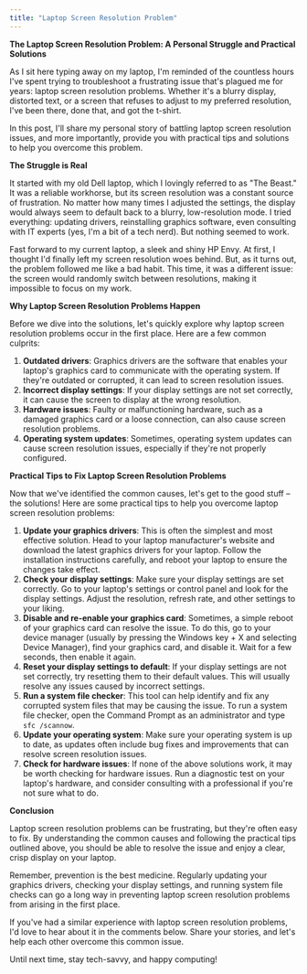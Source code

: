 ```yaml
---
title: "Laptop Screen Resolution Problem"
---
```


**The Laptop Screen Resolution Problem: A Personal Struggle and Practical Solutions**

As I sit here typing away on my laptop, I'm reminded of the countless hours I've spent trying to troubleshoot a frustrating issue that's plagued me for years: laptop screen resolution problems. Whether it's a blurry display, distorted text, or a screen that refuses to adjust to my preferred resolution, I've been there, done that, and got the t-shirt.

In this post, I'll share my personal story of battling laptop screen resolution issues, and more importantly, provide you with practical tips and solutions to help you overcome this problem.

**The Struggle is Real**

It started with my old Dell laptop, which I lovingly referred to as "The Beast." It was a reliable workhorse, but its screen resolution was a constant source of frustration. No matter how many times I adjusted the settings, the display would always seem to default back to a blurry, low-resolution mode. I tried everything: updating drivers, reinstalling graphics software, even consulting with IT experts (yes, I'm a bit of a tech nerd). But nothing seemed to work.

Fast forward to my current laptop, a sleek and shiny HP Envy. At first, I thought I'd finally left my screen resolution woes behind. But, as it turns out, the problem followed me like a bad habit. This time, it was a different issue: the screen would randomly switch between resolutions, making it impossible to focus on my work.

**Why Laptop Screen Resolution Problems Happen**

Before we dive into the solutions, let's quickly explore why laptop screen resolution problems occur in the first place. Here are a few common culprits:

1. **Outdated drivers**: Graphics drivers are the software that enables your laptop's graphics card to communicate with the operating system. If they're outdated or corrupted, it can lead to screen resolution issues.
2. **Incorrect display settings**: If your display settings are not set correctly, it can cause the screen to display at the wrong resolution.
3. **Hardware issues**: Faulty or malfunctioning hardware, such as a damaged graphics card or a loose connection, can also cause screen resolution problems.
4. **Operating system updates**: Sometimes, operating system updates can cause screen resolution issues, especially if they're not properly configured.

**Practical Tips to Fix Laptop Screen Resolution Problems**

Now that we've identified the common causes, let's get to the good stuff – the solutions! Here are some practical tips to help you overcome laptop screen resolution problems:

1. **Update your graphics drivers**: This is often the simplest and most effective solution. Head to your laptop manufacturer's website and download the latest graphics drivers for your laptop. Follow the installation instructions carefully, and reboot your laptop to ensure the changes take effect.
2. **Check your display settings**: Make sure your display settings are set correctly. Go to your laptop's settings or control panel and look for the display settings. Adjust the resolution, refresh rate, and other settings to your liking.
3. **Disable and re-enable your graphics card**: Sometimes, a simple reboot of your graphics card can resolve the issue. To do this, go to your device manager (usually by pressing the Windows key + X and selecting Device Manager), find your graphics card, and disable it. Wait for a few seconds, then enable it again.
4. **Reset your display settings to default**: If your display settings are not set correctly, try resetting them to their default values. This will usually resolve any issues caused by incorrect settings.
5. **Run a system file checker**: This tool can help identify and fix any corrupted system files that may be causing the issue. To run a system file checker, open the Command Prompt as an administrator and type `sfc /scannow`.
6. **Update your operating system**: Make sure your operating system is up to date, as updates often include bug fixes and improvements that can resolve screen resolution issues.
7. **Check for hardware issues**: If none of the above solutions work, it may be worth checking for hardware issues. Run a diagnostic test on your laptop's hardware, and consider consulting with a professional if you're not sure what to do.

**Conclusion**

Laptop screen resolution problems can be frustrating, but they're often easy to fix. By understanding the common causes and following the practical tips outlined above, you should be able to resolve the issue and enjoy a clear, crisp display on your laptop.

Remember, prevention is the best medicine. Regularly updating your graphics drivers, checking your display settings, and running system file checks can go a long way in preventing laptop screen resolution problems from arising in the first place.

If you've had a similar experience with laptop screen resolution problems, I'd love to hear about it in the comments below. Share your stories, and let's help each other overcome this common issue.

Until next time, stay tech-savvy, and happy computing!
